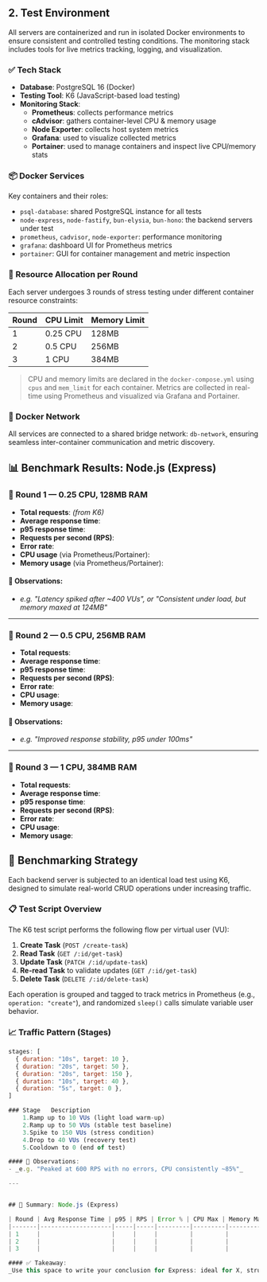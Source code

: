 ## 2. Test Environment

All servers are containerized and run in isolated Docker environments to ensure consistent and controlled testing conditions. The monitoring stack includes tools for live metrics tracking, logging, and visualization.

### ✅ Tech Stack

- **Database**: PostgreSQL 16 (Docker)
- **Testing Tool**: K6 (JavaScript-based load testing)
- **Monitoring Stack**:
  - **Prometheus**: collects performance metrics
  - **cAdvisor**: gathers container-level CPU & memory usage
  - **Node Exporter**: collects host system metrics
  - **Grafana**: used to visualize collected metrics
  - **Portainer**: used to manage containers and inspect live CPU/memory stats

### 📦 Docker Services

Key containers and their roles:
- `psql-database`: shared PostgreSQL instance for all tests
- `node-express`, `node-fastify`, `bun-elysia`, `bun-hono`: the backend servers under test
- `prometheus`, `cadvisor`, `node-exporter`: performance monitoring
- `grafana`: dashboard UI for Prometheus metrics
- `portainer`: GUI for container management and metric inspection

### 🧪 Resource Allocation per Round

Each server undergoes 3 rounds of stress testing under different container resource constraints:

| Round | CPU Limit | Memory Limit |
|-------|-----------|--------------|
| 1     | 0.25 CPU  | 128MB        |
| 2     | 0.5 CPU   | 256MB        |
| 3     | 1 CPU     | 384MB        |

> CPU and memory limits are declared in the `docker-compose.yml` using `cpus` and `mem_limit` for each container. Metrics are collected in real-time using Prometheus and visualized via Grafana and Portainer.

### 🔗 Docker Network

All services are connected to a shared bridge network: `db-network`, ensuring seamless inter-container communication and metric discovery.


## 📊 Benchmark Results: Node.js (Express)

### 🧪 Round 1 — 0.25 CPU, 128MB RAM

- **Total requests**: _(from K6)_
- **Average response time**: 
- **p95 response time**:
- **Requests per second (RPS)**:
- **Error rate**:
- **CPU usage** (via Prometheus/Portainer):
- **Memory usage** (via Prometheus/Portainer):

#### 📌 Observations:
- _e.g. "Latency spiked after ~400 VUs", or "Consistent under load, but memory maxed at 124MB"_

---

### 🧪 Round 2 — 0.5 CPU, 256MB RAM

- **Total requests**:
- **Average response time**:
- **p95 response time**:
- **Requests per second (RPS)**:
- **Error rate**:
- **CPU usage**:
- **Memory usage**:

#### 📌 Observations:
- _e.g. "Improved response stability, p95 under 100ms"_

---

### 🧪 Round 3 — 1 CPU, 384MB RAM

- **Total requests**:
- **Average response time**:
- **p95 response time**:
- **Requests per second (RPS)**:
- **Error rate**:
- **CPU usage**:
- **Memory usage**:

## 🔬 Benchmarking Strategy

Each backend server is subjected to an identical load test using K6, designed to simulate real-world CRUD operations under increasing traffic.

### 📋 Test Script Overview

The K6 test script performs the following flow per virtual user (VU):

1. **Create Task** (`POST /create-task`)
2. **Read Task** (`GET /:id/get-task`)
3. **Update Task** (`PATCH /:id/update-task`)
4. **Re-read Task** to validate updates (`GET /:id/get-task`)
5. **Delete Task** (`DELETE /:id/delete-task`)

Each operation is grouped and tagged to track metrics in Prometheus (e.g., `operation: "create"`), and randomized `sleep()` calls simulate variable user behavior.

### 📈 Traffic Pattern (Stages)

```js
stages: [
  { duration: "10s", target: 10 },
  { duration: "20s", target: 50 },
  { duration: "20s", target: 150 },
  { duration: "10s", target: 40 },
  { duration: "5s", target: 0 },
]

### Stage	Description
    1.Ramp up to 10 VUs (light load warm-up)
    2.Ramp up to 50 VUs (stable test baseline)
    3.Spike to 150 VUs (stress condition)
    4.Drop to 40 VUs (recovery test)
    5.Cooldown to 0 (end of test)

#### 📌 Observations:
- _e.g. "Peaked at 600 RPS with no errors, CPU consistently ~85%"_

---


## 🧠 Summary: Node.js (Express)

| Round | Avg Response Time | p95 | RPS | Error % | CPU Max | Memory Max |
|-------|--------------------|-----|-----|---------|---------|-------------|
| 1     |                    |     |     |         |         |             |
| 2     |                    |     |     |         |         |             |
| 3     |                    |     |     |         |         |             |

#### ✅ Takeaway:
_Use this space to write your conclusion for Express: ideal for X, struggles with Y, shines under Z conditions._
